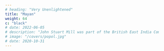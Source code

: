 ```yaml
---
# heading: "Very Unenlightened"
title: "Mayan"
weight: 64
c: "black"
# date: 2022-06-05
# description: "John Stuart Mill was part of the British East India Company who advocated free trade"
# image: "/covers/popol.jpg"
# date: 2020-10-31
---
```

